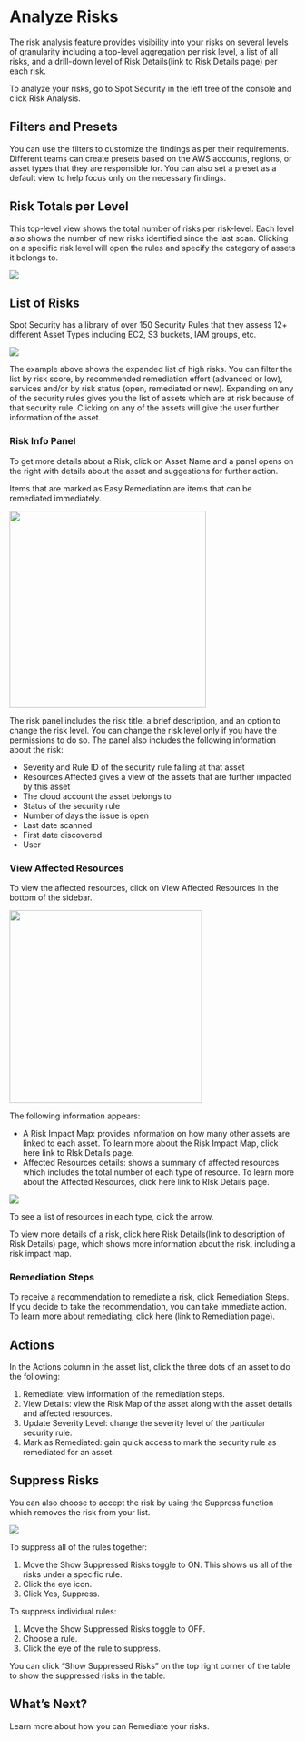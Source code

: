 # Analyze Risks

The risk analysis feature provides visibility into your risks on several levels of granularity including a top-level aggregation per risk level, a list of all risks, and a drill-down level of Risk Details(link to Risk Details page) per each risk.

To analyze your risks, go to Spot Security in the left tree of the console and click Risk Analysis.

## Filters and Presets

You can use the filters to customize the findings as per their requirements. Different teams can create presets based on the AWS accounts, regions, or asset types that they are responsible for. You can also set a preset as a default view to help focus only on the necessary findings.

## Risk Totals per Level

This top-level view shows the total number of risks per risk-level. Each level also shows the number of new risks identified since the last scan.
Clicking on a specific risk level will open the rules and specify the category of assets it belongs to.

<img src="/spot-security/_media/risk-analysis-a.png" />

## List of Risks

Spot Security has a library of over 150 Security Rules that they assess 12+ different Asset Types including EC2, S3 buckets, IAM groups, etc.

<img src="/spot-security/_media/risk-analysis-b.png" />

The example above shows the expanded list of high risks. You can filter the list by risk score, by recommended remediation effort (advanced or low), services and/or by risk status (open, remediated or new).
Expanding on any of the security rules gives you the list of assets which are at risk because of that security rule. Clicking on any of the assets will give the user further information of the asset.

### Risk Info Panel

To get more details about a Risk, click on Asset Name and a panel opens on the right with details about the asset and suggestions for further action.

Items that are marked as Easy Remediation are items that can be remediated immediately.

<img src="/spot-security/_media/risk-analysis-h.png" width="346"/>

The risk panel includes the risk title, a brief description, and an option to change the risk level. You can change the risk level only if you have the permissions to do so. The panel also includes the following information about the risk:
* Severity and Rule ID of the security rule failing at that asset
* Resources Affected gives a view of the assets that are further impacted by this asset
* The cloud account the asset belongs to
* Status of the security rule
* Number of days the issue is open
* Last date scanned
* First date discovered
* User

### View Affected Resources

To view the affected resources, click on View Affected Resources in the bottom of the sidebar.

 <img src="/spot-security/_media/risk-analysis-i.png" width="339"/>

The following information appears:
* A Risk Impact Map: provides information on how many other assets are linked to each asset. To learn more about the Risk Impact Map, click here link to RIsk Details page.
* Affected Resources details: shows a summary of affected resources which includes the total number of each type of resource. To learn more about the Affected Resources, click here link to RIsk Details page.

 <img src="/spot-security/_media/risk-analysis-d.png" />

 To see a list of resources in each type, click the arrow.

 To view more details of a risk, click here Risk Details(link to description of Risk Details) page, which shows more information about the risk, including a risk impact map.

### Remediation Steps

To receive a recommendation to remediate a risk, click Remediation Steps. If you decide to take the recommendation, you can take immediate action.
To learn more about remediating, click here (link to Remediation page).

## Actions

In the Actions column in the asset list, click the three dots of an asset to do the following:
1. Remediate: view information of the remediation steps.
2. View Details: view the Risk Map of the asset along with the asset details and affected resources.
3. Update Severity Level: change the severity level of the particular security rule.
4. Mark as Remediated: gain quick access to mark the security rule as remediated for an asset.

## Suppress Risks

You can also choose to accept the risk by using the Suppress function which removes the risk from your list.  

 <img src="/spot-security/_media/risk-analysis-e.png" />

To suppress all of the rules together:
1. Move the Show Suppressed Risks toggle to ON. This shows us all of the risks under a specific rule.
2. Click the eye icon.
3. Click Yes, Suppress.

To suppress individual rules:
1. Move the Show Suppressed Risks toggle to OFF.
2. Choose a rule.
3. Click the eye of the rule to suppress.

You can click “Show Suppressed Risks” on the top right corner of the table to show the suppressed risks in the table.

## What’s Next?
Learn more about how you can Remediate your risks.
